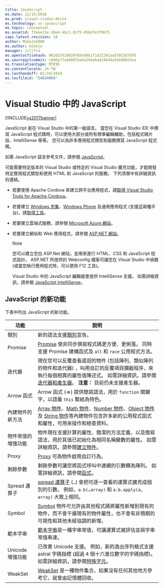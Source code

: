 ```yaml
---
title: JavaScript
ms.date: 11/15/2016
ms.prod: visual-studio-dev14
ms.technology: vs-javascript
ms.topic: conceptual
ms.assetid: f3eee13e-30e4-4bc1-81f5-058d7e379b75
caps.latest.revision: 18
author: MikeJo5000
ms.author: mikejo
manager: jillfra
ms.openlocfilehash: 962657d19026f85e98b1f1d22241aa57013d7df6
ms.sourcegitcommit: c496a77add807ba4a29ee6a424b44a5de89025ea
ms.translationtype: MTE95
ms.contentlocale: zh-TW
ms.lasthandoff: 01/24/2019
ms.locfileid: "54834068"
---
```

# <a name="javascript-in-visual-studio"></a>Visual Studio 中的 JavaScript
[!INCLUDE[vs2017banner](../includes/vs2017banner.md)]

JavaScript 是在 Visual Studio 中的第一級語言。 當您在 Visual Studio IDE 中撰寫 JavaScript 程式碼時，可以使用大部分或所有標準編輯輔助，包括程式碼片段、IntelliSense 等等。 您可以為許多應用程式類型和服務撰寫 JavaScript 程式碼。

 如需 JavaScript 語言參考文件，請參閱 [JavaScript](http://msdn.microsoft.com/library/d1et7k7c\(v=vs.94\).aspx)。

 可能需要特定版本的 Visual Studio 或特定的 Visual Studio 擴充功能，才能開發特定應用程式類型和使用 HTML 和 JavaScript 的服務。 下列清單中有詳細資訊的連結。

- 若要使用 Apache Cordova 來建立跨平台應用程式，請[取得 Visual Studio Tools for Apache Cordova](http://go.microsoft.com/fwlink/p/?LinkId=397606)。

- 若要建立 [Windows 市集](http://dev.windows.com/develop)、[Windows Phone](http://dev.windows.com/develop) 及通用應用程式 (支援這兩種平台)，請[取得工具](http://dev.windows.com/develop/downloads)。

- 若要建立雲端式服務，請參閱 [Microsoft Azure 網站](http://azure.microsoft.com/documentation/)。

- 若要建立網站和 Web 應用程式，請參閱 [ASP.NET 網站](http://www.asp.net/get-started/websites)。

  > [!NOTE]
  >  您可以建立空白 ASP.Net 網站，並用來進行 HTML、CSS 和 JavaScript 程式設計。 ASP.NET 所提供的 Webconfig 檔案可讓您在 Visual Studio 中偵錯 (或當您執行應用程式時，可以使用 F12 工具)。

  Visual Studio 中的 JavaScript 編輯器會提供 IntelliSense 支援。 如需詳細資訊，請參閱 [JavaScript IntelliSense](../ide/javascript-intellisense.md)。

## <a name="whats-new-in-javascript"></a>JavaScript 的新功能
 下表中列出 JavaScript 的新功能。

|功能|說明|
|-------------|-----------------|
|類別|新的語法支援[類別](/visualstudio/scripting-docs/javascript/reference/class-statement-javascript)宣告。|
|Promise|[Promise](/visualstudio/scripting-docs/javascript/reference/promise-object-javascript) 使非同步撰寫程式碼更方便、更俐落。 同時支援 Promise 建構函式及 `all` 和 `race` 公用程式方法。|
|迭代器|現在您可以反覆查看遞迴的物件 (包括陣列、類似陣列的物件和迭代器) ，叫用自訂的反覆項目攔截程序，來執行每個相異的屬性值陳述式。 如需詳細資訊，請參閱[迭代器和產生器](/visualstudio/scripting-docs/javascript/advanced/iterators-and-generators-javascript)。 **注意：** 目前仍未支援產生器。|
|Arrow 函式|Arrow 函式 (=>) 提供簡寫語法，用於 `function` 關鍵字，以語彙 `this` 繫結為特色。|
|內建物件的新方法|[Array 物件](/visualstudio/scripting-docs/javascript/reference/array-object-javascript)、[Math 物件](/visualstudio/scripting-docs/javascript/reference/math-object-javascript)、[Number 物件](/visualstudio/scripting-docs/javascript/reference/number-object-javascript)、[Object 物件](/visualstudio/scripting-docs/javascript/reference/object-object-javascript)及 [String 物件](/visualstudio/scripting-docs/javascript/reference/string-object-javascript)等內建物件包含許多新的公用程式函式和屬性，可用來操作和檢查資料。|
|物件常值的增強功能|物件現在支援計算的屬性、簡潔的方法定義，以及簡寫語法，用於其值已初始化為相同名稱變數的屬性。 如需詳細資訊，請參閱[建立物件](/visualstudio/scripting-docs/javascript/creating-objects-javascript)。|
|Proxy|[Proxy](/visualstudio/scripting-docs/javascript/reference/proxy-object-javascript) 可為物件啟用自訂行為。|
|剩餘參數|剩餘參數可讓您將函式呼叫中連續的引數轉為陣列。 如需詳細資訊，請參閱[函式](/visualstudio/scripting-docs/javascript/functions-javascript)。|
|Spread 運算子|[spread 運算子](/visualstudio/scripting-docs/javascript/reference/spread-operator-decrement-dot-dot-dot-javascript) (`…`) 會把可逐一查看的運算式擴充成個別的引數。 例如，`a.b(…array)` 和 `a.b.apply(a, array)` 大致上相同。|
|Symbol|[Symbol](/visualstudio/scripting-docs/javascript/reference/symbol-object-javascript) 物件可允許由其他程式碼將屬性新增到現有的物件，而不會干擾現有的物件屬性，也不會有非預期的可視性和其他未經協調的新增。|
|範本字串|[範本字串](/visualstudio/scripting-docs/javascript/advanced/template-strings-javascript)是一種字串常值，可讓運算式被評估並與字串常值串連。|
|Unicode 增強功能|已改善 Unicode 支援。 例如，新的逸出序列格式支援 astral 字碼指標 (超過 4 個十六進位數字的字碼指標)。 如需詳細資訊，請參閱[特殊字元](/visualstudio/scripting-docs/javascript/advanced/special-characters-javascript)。|
|WeakSet|[WeakSet](/visualstudio/scripting-docs/javascript/reference/weakset-object-javascript) 是一種物件集合，如果沒有任何其他地方參考它，就會由記憶體回收。|

